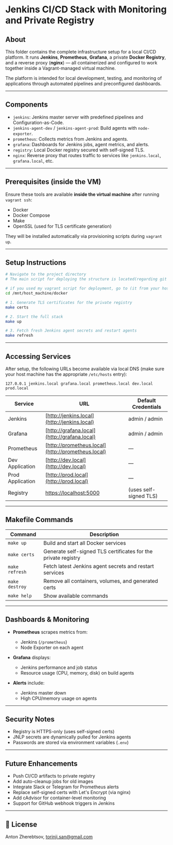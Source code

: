 # Jenkins CI/CD Stack with Monitoring and Private Registry

## About

This folder contains the complete infrastructure setup for a local CI/CD platform. It runs **Jenkins**, **Prometheus**, **Grafana**, a private **Docker Registry**, and a reverse proxy (**nginx**) — all containerized and configured to work together inside a Vagrant-managed virtual machine.

The platform is intended for local development, testing, and monitoring of applications through automated pipelines and preconfigured dashboards.

---

## Components

* `jenkins`: Jenkins master server with predefined pipelines and Configuration-as-Code.
* `jenkins-agent-dev` / `jenkins-agent-prod`: Build agents with `node-exporter`.
* `prometheus`: Collects metrics from Jenkins and agents.
* `grafana`: Dashboards for Jenkins jobs, agent metrics, and alerts.
* `registry`: Local Docker registry secured with self-signed TLS.
* `nginx`: Reverse proxy that routes traffic to services like `jenkins.local`, `grafana.local`, etc.

---

## Prerequisites (inside the VM)

Ensure these tools are available **inside the virtual machine** after running `vagrant ssh`:

* Docker
* Docker Compose
* Make
* OpenSSL (used for TLS certificate generation)

They will be installed automatically via provisioning scripts during `vagrant up`.

---

## Setup Instructions

```bash
# Navigate to the project directory
# The main script for deploying the structure is located(regarding git repository): stack/docker

# if you used my vagrant script for deployment, go to (it from your host machine shared folder):
cd /mnt/host_machine/docker

# 1. Generate TLS certificates for the private registry
make certs

# 2. Start the full stack
make up

# 3. Fetch fresh Jenkins agent secrets and restart agents
make refresh
```

---

## Accessing Services

After setup, the following URLs become available via local DNS (make sure your host machine has the appropriate `/etc/hosts` entry):

```
127.0.0.1 jenkins.local grafana.local prometheus.local dev.local prod.local
```

| Service          | URL                                                | Default Credentials    |
| ---------------- | -------------------------------------------------- | ---------------------- |
| Jenkins          | [http://jenkins.local](http://jenkins.local)       | admin / admin          |
| Grafana          | [http://grafana.local](http://grafana.local)       | admin / admin          |
| Prometheus       | [http://prometheus.local](http://prometheus.local) | —                      |
| Dev Application  | [http://dev.local](http://dev.local)               | —                      |
| Prod Application | [http://prod.local](http://prod.local)             | —                      |
| Registry         | [https://localhost:5000](https://localhost:5000)   | (uses self-signed TLS) |

---

## Makefile Commands

| Command        | Description                                                    |
| -------------- | -------------------------------------------------------------- |
| `make up`      | Build and start all Docker services                            |
| `make certs`   | Generate self-signed TLS certificates for the private registry |
| `make refresh` | Fetch latest Jenkins agent secrets and restart services        |
| `make destroy` | Remove all containers, volumes, and generated certs            |
| `make help`    | Show available commands                                        |

---

## Dashboards & Monitoring

* **Prometheus** scrapes metrics from:

  * Jenkins (`/prometheus`)
  * Node Exporter on each agent

* **Grafana** displays:

  * Jenkins performance and job status
  * Resource usage (CPU, memory, disk) on build agents

* **Alerts** include:

  * Jenkins master down
  * High CPU/memory usage on agents

---

## Security Notes

* Registry is HTTPS-only (uses self-signed certs)
* JNLP secrets are dynamically pulled for Jenkins agents
* Passwords are stored via environment variables (`.env`)

---

## Future Enhancements

* Push CI/CD artifacts to private registry
* Add auto-cleanup jobs for old images
* Integrate Slack or Telegram for Prometheus alerts
* Replace self-signed certs with Let's Encrypt (via nginx)
* Add cAdvisor for container-level monitoring
* Support for GitHub webhook triggers in Jenkins

---

## 📝 License

Anton Zherebtsov, [torinji.san@gmail.com](mailto:torinji.san@gmail.com)
